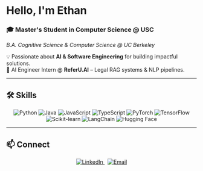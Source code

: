 # Hello, I'm Ethan

### 🎓 Master's Student in Computer Science @ USC  
*B.A. Cognitive Science & Computer Science @ UC Berkeley*

💡 Passionate about **AI & Software Engineering** for building impactful solutions.  
💼 AI Engineer Intern @ **ReferU.AI** – Legal RAG systems & NLP pipelines.

---

## 🛠 Skills

<p align="center">
  <img src="https://img.shields.io/badge/Python-3776AB?logo=python&logoColor=white" alt="Python" />
  <img src="https://img.shields.io/badge/Java-007396?logo=java&logoColor=white" alt="Java" />
  <img src="https://img.shields.io/badge/JavaScript-F7DF1E?logo=javascript&logoColor=black" alt="JavaScript" />
  <img src="https://img.shields.io/badge/TypeScript-3178C6?logo=typescript&logoColor=white" alt="TypeScript" />
  <img src="https://img.shields.io/badge/PyTorch-EE4C2C?logo=pytorch&logoColor=white" alt="PyTorch" />
  <img src="https://img.shields.io/badge/TensorFlow-FF6F00?logo=tensorflow&logoColor=white" alt="TensorFlow" />
  <img src="https://img.shields.io/badge/Scikit--learn-F7931E?logo=scikit-learn&logoColor=white" alt="Scikit-learn" />
  <img src="https://img.shields.io/badge/LangChain-1C3E3E?logoColor=white" alt="LangChain" />
  <img src="https://img.shields.io/badge/Hugging%20Face-FFD21E?logo=huggingface&logoColor=black" alt="Hugging Face" />
</p>

---

## 📫 Connect

<p align="center">
  <a href="https://linkedin.com/in/kethanc">
    <img src="https://img.shields.io/badge/LinkedIn-0A66C2?logo=linkedin&logoColor=white" alt="LinkedIn">
  </a>
  &nbsp;
  <a href="mailto:c.ethan12022@gmail.com">
    <img src="https://img.shields.io/badge/Email-c.ethan12022%40gmail.com-D14836?logo=gmail&logoColor=white" alt="Email">
  </a>
</p>
